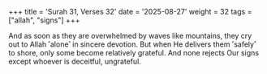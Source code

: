 +++
title = 'Surah 31, Verses 32'
date = '2025-08-27'
weight = 32
tags = ["allah", "signs"]
+++

And as soon as they are overwhelmed by waves like mountains, they cry out to Allah ˹alone˺ in sincere devotion. But when He delivers them ˹safely˺ to shore, only some become relatively grateful. And none rejects Our signs except whoever is deceitful, ungrateful.
